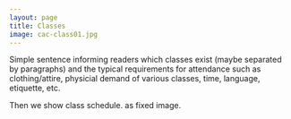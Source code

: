 ```yaml
---
layout: page
title: Classes
image: cac-class01.jpg
---
```

Simple sentence informing readers which classes exist (maybe separated by paragraphs) and the typical requirements for attendance such as clothing/attire, physicial demand of various classes, time, language, etiquette, etc. 

Then we show class schedule. as fixed image.

